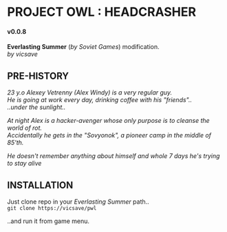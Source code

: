 # PROJECT OWL : HEADCRASHER
#### v0.0.8
**Everlasting Summer** (*by Soviet Games*) modification.  <br/>
*by vicsave*

## PRE-HISTORY

*23 y.o Alexey Vetrenny (Alex Windy) is a very regular guy.*  <br/>
*He is going at work every day, drinking coffee with his "friends"..* <br/>
*..under the sunlight..*

*At night Alex is a hacker-avenger whose only purpose is to cleanse the world of rot.*  <br/>
*Accidentally he gets in the "Sovyonok", a pioneer camp in the middle of 85'th.*  <br/>

*He doesn't remember anything about himself and whole 7 days he's trying to stay alive*<br/>

## INSTALLATION

Just clone repo in your *Everlasting Summer* path..  <br/>
`git clone https://vicsave/pwl`

..and run it from game menu.
